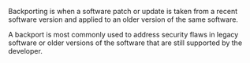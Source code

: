 
Backporting is when a software patch or update is taken from a recent software version and applied to an older version of the same software.  
  
A backport is most commonly used to address security flaws in legacy software or older versions of the software that are still supported by the developer.